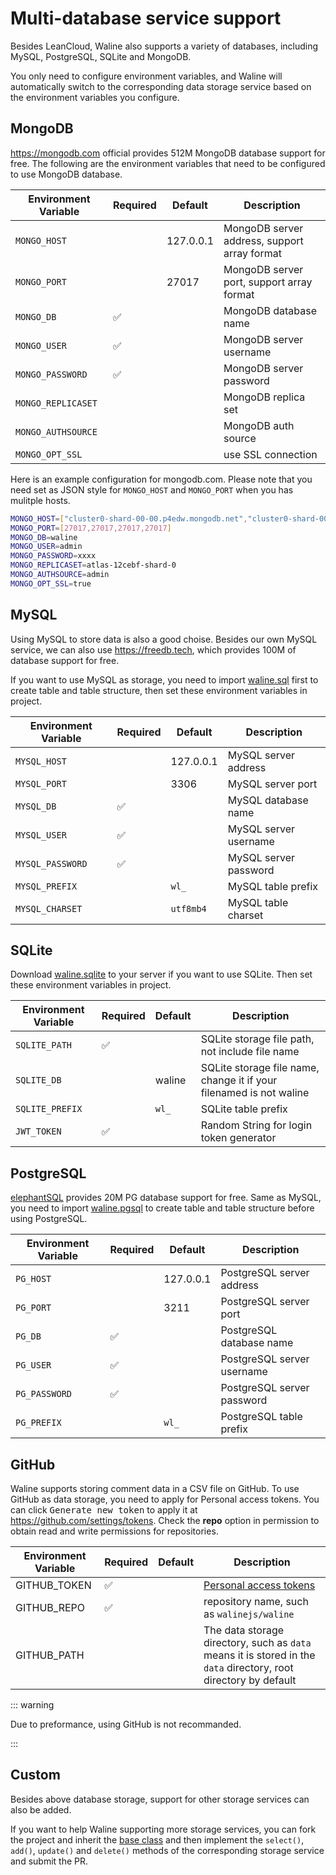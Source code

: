 # Multi-database service support

Besides LeanCloud, Waline also supports a variety of databases, including MySQL, PostgreSQL, SQLite and MongoDB.

You only need to configure environment variables, and Waline will automatically switch to the corresponding data storage service based on the environment variables you configure.

<!-- more -->

## MongoDB

<https://mongodb.com> official provides 512M MongoDB database support for free. The following are the environment variables that need to be configured to use MongoDB database.

| Environment Variable | Required | Default   | Description                                  |
| -------------------- | -------- | --------- | -------------------------------------------- |
| `MONGO_HOST`         |          | 127.0.0.1 | MongoDB server address, support array format |
| `MONGO_PORT`         |          | 27017     | MongoDB server port, support array format    |
| `MONGO_DB`           | ✅       |           | MongoDB database name                        |
| `MONGO_USER`         | ✅       |           | MongoDB server username                      |
| `MONGO_PASSWORD`     | ✅       |           | MongoDB server password                      |
| `MONGO_REPLICASET`   |          |           | MongoDB replica set                          |
| `MONGO_AUTHSOURCE`   |          |           | MongoDB auth source                          |
| `MONGO_OPT_SSL`      |          |           | use SSL connection                           |

Here is an example configuration for mongodb.com. Please note that you need set as JSON style for `MONGO_HOST` and `MONGO_PORT` when you has mulitple hosts.

```bash
MONGO_HOST=["cluster0-shard-00-00.p4edw.mongodb.net","cluster0-shard-00-01.p4edw.mongodb.net","cluster0-shard-00-02.p4edw.mongodb.net"]
MONGO_PORT=[27017,27017,27017,27017]
MONGO_DB=waline
MONGO_USER=admin
MONGO_PASSWORD=xxxx
MONGO_REPLICASET=atlas-12cebf-shard-0
MONGO_AUTHSOURCE=admin
MONGO_OPT_SSL=true
```

## MySQL

Using MySQL to store data is also a good choise. Besides our own MySQL service, we can also use <https://freedb.tech>, which provides 100M of database support for free.

If you want to use MySQL as storage, you need to import [waline.sql](https://github.com/walinejs/waline/blob/main/assets/waline.sql) first to create table and table structure, then set these environment variables in project.

| Environment Variable | Required | Default   | Description           |
| -------------------- | -------- | --------- | --------------------- |
| `MYSQL_HOST`         |          | 127.0.0.1 | MySQL server address  |
| `MYSQL_PORT`         |          | 3306      | MySQL server port     |
| `MYSQL_DB`           | ✅       |           | MySQL database name   |
| `MYSQL_USER`         | ✅       |           | MySQL server username |
| `MYSQL_PASSWORD`     | ✅       |           | MySQL server password |
| `MYSQL_PREFIX`       |          | `wl_`     | MySQL table prefix    |
| `MYSQL_CHARSET`      |          | `utf8mb4` | MySQL table charset   |

## SQLite

Download [waline.sqlite](https://github.com/walinejs/waline/blob/main/assets/waline.sqlite) to your server if you want to use SQLite. Then set these environment variables in project.

| Environment Variable | Required | Default | Description                                                         |
| -------------------- | -------- | ------- | ------------------------------------------------------------------- |
| `SQLITE_PATH`        | ✅       |         | SQLite storage file path, not include file name                     |
| `SQLITE_DB`          |          | waline  | SQLite storage file name, change it if your filenamed is not waline |
| `SQLITE_PREFIX`      |          | `wl_`   | SQLite table prefix                                                 |
| `JWT_TOKEN`          | ✅       |         | Random String for login token generator                             |

## PostgreSQL

[elephantSQL](https://www.elephantsql.com/) provides 20M PG database support for free. Same as MySQL, you need to import [waline.pgsql](https://github.com/walinejs/waline/blob/main/assets/waline.pgsql) to create table and table structure before using PostgreSQL.

| Environment Variable | Required | Default   | Description                |
| -------------------- | -------- | --------- | -------------------------- |
| `PG_HOST`            |          | 127.0.0.1 | PostgreSQL server address  |
| `PG_PORT`            |          | 3211      | PostgreSQL server port     |
| `PG_DB`              | ✅       |           | PostgreSQL database name   |
| `PG_USER`            | ✅       |           | PostgreSQL server username |
| `PG_PASSWORD`        | ✅       |           | PostgreSQL server password |
| `PG_PREFIX`          |          | `wl_`     | PostgreSQL table prefix    |

## GitHub

Waline supports storing comment data in a CSV file on GitHub. To use GitHub as data storage, you need to apply for Personal access tokens. You can click <kbd>Generate new token</kbd> to apply it at <https://github.com/settings/tokens>. Check the **repo** option in permission to obtain read and write permissions for repositories.

| Environment Variable | Required | Default | Description                                                                                                      |
| -------------------- | -------- | ------- | ---------------------------------------------------------------------------------------------------------------- |
| GITHUB_TOKEN         | ✅       |         | [Personal access tokens](https://github.com/settings/tokens)                                                     |
| GITHUB_REPO          | ✅       |         | repository name, such as `walinejs/waline`                                                                       |
| GITHUB_PATH          |          |         | The data storage directory, such as `data` means it is stored in the `data` directory, root directory by default |

::: warning

Due to preformance, using GitHub is not recommanded.

:::

## Custom

Besides above database storage, support for other storage services can also be added.

If you want to help Waline supporting more storage services, you can fork the project and inherit the [base class](https://github.com/walinejs/waline/blob/main/packages/server/src/service/storage/base.js) and then implement the `select()`, `add()`, `update()` and `delete()` methods of the corresponding storage service and submit the PR.
